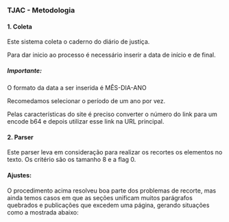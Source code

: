 ### TJAC - Metodologia

#### 1. Coleta

Este sistema coleta o caderno do diário de justiça.

Para dar inicio ao processo é necessário inserir a data de início e de final.

##### Importante:

O formato da data a ser inserida é MÊS-DIA-ANO

Recomedamos selecionar o período de um ano por vez.

Pelas características do site é preciso converter o número do link para um encode b64 e 
depois utilizar esse link na URL principal.


#### 2. Parser


Este parser leva em consideração para realizar os recortes os elementos no texto. Os
critério são os tamanho 8 e a flag 0. 




#### Ajustes:

O procedimento acima resolveu boa parte dos problemas de recorte, mas ainda temos casos em que as seções
unificam muitos parágrafos quebrados e publicações que excedem uma página, gerando situações como a mostrada abaixo:



